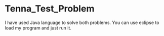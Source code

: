 # Tenna_Test_Problem

I have used Java language to solve both problems.
You can use eclipse to load my program and just run it.
